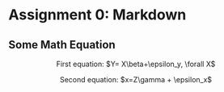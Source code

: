 # Assignment 0: Markdown
## Some Math Equation
<p align = "center">First equation: $Y= X\beta+\epsilon_y, \forall X$
<p align = "center">Second equation: $x=Z\gamma + \epsilon_x$

